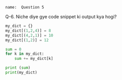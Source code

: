 ```ngMeta
name:  Question 5

```

Q-6. Niche diye gye code snippet ki output kya hogi?

```python
my_dict = {}
my_dict[(1,2,4)] = 8
my_dict[(4,2,1)] = 10
my_dict[(1,2)] = 12

sum = 0
for k in my_dict:
    sum += my_dict[k]

print (sum)
print(my_dict)
 ```
